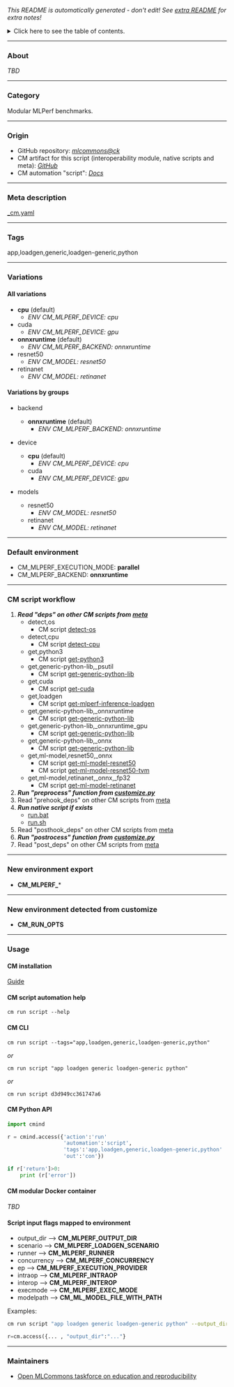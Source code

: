 *This README is automatically generated - don't edit! See [extra README](README-extra.md) for extra notes!*

<details>
<summary>Click here to see the table of contents.</summary>

* [About](#about)
* [Category](#category)
* [Origin](#origin)
* [Meta description](#meta-description)
* [Tags](#tags)
* [Variations](#variations)
  * [ All variations](#all-variations)
  * [ Variations by groups](#variations-by-groups)
* [Default environment](#default-environment)
* [CM script workflow](#cm-script-workflow)
* [New environment export](#new-environment-export)
* [New environment detected from customize](#new-environment-detected-from-customize)
* [Usage](#usage)
  * [ CM installation](#cm-installation)
  * [ CM script automation help](#cm-script-automation-help)
  * [ CM CLI](#cm-cli)
  * [ CM Python API](#cm-python-api)
  * [ CM modular Docker container](#cm-modular-docker-container)
  * [ Script input flags mapped to environment](#script-input-flags-mapped-to-environment)
* [Maintainers](#maintainers)

</details>

___
### About

*TBD*
___
### Category

Modular MLPerf benchmarks.
___
### Origin

* GitHub repository: *[mlcommons@ck](https://github.com/mlcommons/ck/tree/master/cm-mlops)*
* CM artifact for this script (interoperability module, native scripts and meta): *[GitHub](https://github.com/mlcommons/ck/tree/master/cm-mlops/script/app-loadgen-generic-python)*
* CM automation "script": *[Docs](https://github.com/octoml/ck/blob/master/docs/list_of_automations.md#script)*

___
### Meta description
[_cm.yaml](_cm.yaml)

___
### Tags
app,loadgen,generic,loadgen-generic,python

___
### Variations
#### All variations
* **cpu** (default)
  - *ENV CM_MLPERF_DEVICE: cpu*
* cuda
  - *ENV CM_MLPERF_DEVICE: gpu*
* **onnxruntime** (default)
  - *ENV CM_MLPERF_BACKEND: onnxruntime*
* resnet50
  - *ENV CM_MODEL: resnet50*
* retinanet
  - *ENV CM_MODEL: retinanet*

#### Variations by groups

  * backend
    * **onnxruntime** (default)
      - *ENV CM_MLPERF_BACKEND: onnxruntime*

  * device
    * **cpu** (default)
      - *ENV CM_MLPERF_DEVICE: cpu*
    * cuda
      - *ENV CM_MLPERF_DEVICE: gpu*

  * models
    * resnet50
      - *ENV CM_MODEL: resnet50*
    * retinanet
      - *ENV CM_MODEL: retinanet*
___
### Default environment

* CM_MLPERF_EXECUTION_MODE: **parallel**
* CM_MLPERF_BACKEND: **onnxruntime**
___
### CM script workflow

  1. ***Read "deps" on other CM scripts from [meta](https://github.com/mlcommons/ck/tree/master/cm-mlops/script/app-loadgen-generic-python/_cm.yaml)***
     * detect,os
       - CM script [detect-os](https://github.com/mlcommons/ck/tree/master/cm-mlops/script/detect-os)
     * detect,cpu
       - CM script [detect-cpu](https://github.com/mlcommons/ck/tree/master/cm-mlops/script/detect-cpu)
     * get,python3
       - CM script [get-python3](https://github.com/mlcommons/ck/tree/master/cm-mlops/script/get-python3)
     * get,generic-python-lib,_psutil
       - CM script [get-generic-python-lib](https://github.com/mlcommons/ck/tree/master/cm-mlops/script/get-generic-python-lib)
     * get,cuda
       - CM script [get-cuda](https://github.com/mlcommons/ck/tree/master/cm-mlops/script/get-cuda)
     * get,loadgen
       - CM script [get-mlperf-inference-loadgen](https://github.com/mlcommons/ck/tree/master/cm-mlops/script/get-mlperf-inference-loadgen)
     * get,generic-python-lib,_onnxruntime
       - CM script [get-generic-python-lib](https://github.com/mlcommons/ck/tree/master/cm-mlops/script/get-generic-python-lib)
     * get,generic-python-lib,_onnxruntime_gpu
       - CM script [get-generic-python-lib](https://github.com/mlcommons/ck/tree/master/cm-mlops/script/get-generic-python-lib)
     * get,generic-python-lib,_onnx
       - CM script [get-generic-python-lib](https://github.com/mlcommons/ck/tree/master/cm-mlops/script/get-generic-python-lib)
     * get,ml-model,resnet50,_onnx
       - CM script [get-ml-model-resnet50](https://github.com/mlcommons/ck/tree/master/cm-mlops/script/get-ml-model-resnet50)
       - CM script [get-ml-model-resnet50-tvm](https://github.com/mlcommons/ck/tree/master/cm-mlops/script/get-ml-model-resnet50-tvm)
     * get,ml-model,retinanet,_onnx,_fp32
       - CM script [get-ml-model-retinanet](https://github.com/mlcommons/ck/tree/master/cm-mlops/script/get-ml-model-retinanet)
  1. ***Run "preprocess" function from [customize.py](https://github.com/mlcommons/ck/tree/master/cm-mlops/script/app-loadgen-generic-python/customize.py)***
  1. Read "prehook_deps" on other CM scripts from [meta](https://github.com/mlcommons/ck/tree/master/cm-mlops/script/app-loadgen-generic-python/_cm.yaml)
  1. ***Run native script if exists***
     * [run.bat](https://github.com/mlcommons/ck/tree/master/cm-mlops/script/app-loadgen-generic-python/run.bat)
     * [run.sh](https://github.com/mlcommons/ck/tree/master/cm-mlops/script/app-loadgen-generic-python/run.sh)
  1. Read "posthook_deps" on other CM scripts from [meta](https://github.com/mlcommons/ck/tree/master/cm-mlops/script/app-loadgen-generic-python/_cm.yaml)
  1. ***Run "postrocess" function from [customize.py](https://github.com/mlcommons/ck/tree/master/cm-mlops/script/app-loadgen-generic-python/customize.py)***
  1. Read "post_deps" on other CM scripts from [meta](https://github.com/mlcommons/ck/tree/master/cm-mlops/script/app-loadgen-generic-python/_cm.yaml)
___
### New environment export

* **CM_MLPERF_***
___
### New environment detected from customize

* **CM_RUN_OPTS**
___
### Usage

#### CM installation
[Guide](https://github.com/mlcommons/ck/blob/master/docs/installation.md)

#### CM script automation help
```cm run script --help```

#### CM CLI
`cm run script --tags="app,loadgen,generic,loadgen-generic,python"`

*or*

`cm run script "app loadgen generic loadgen-generic python"`

*or*

`cm run script d3d949cc361747a6`

#### CM Python API

```python
import cmind

r = cmind.access({'action':'run'
                  'automation':'script',
                  'tags':'app,loadgen,generic,loadgen-generic,python'
                  'out':'con'})

if r['return']>0:
    print (r['error'])
```

#### CM modular Docker container
*TBD*

#### Script input flags mapped to environment

* output_dir --> **CM_MLPERF_OUTPUT_DIR**
* scenario --> **CM_MLPERF_LOADGEN_SCENARIO**
* runner --> **CM_MLPERF_RUNNER**
* concurrency --> **CM_MLPERF_CONCURRENCY**
* ep --> **CM_MLPERF_EXECUTION_PROVIDER**
* intraop --> **CM_MLPERF_INTRAOP**
* interop --> **CM_MLPERF_INTEROP**
* execmode --> **CM_MLPERF_EXEC_MODE**
* modelpath --> **CM_ML_MODEL_FILE_WITH_PATH**

Examples:

```bash
cm run script "app loadgen generic loadgen-generic python" --output_dir=...
```
```python
r=cm.access({... , "output_dir":"..."}
```
___
### Maintainers

* [Open MLCommons taskforce on education and reproducibility](https://github.com/mlcommons/ck/blob/master/docs/mlperf-education-workgroup.md)
